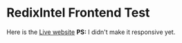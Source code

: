 # RedixIntel Frontend Test
Here is the [Live website](https://falence.github.io/redixintel-frontend-test/)
**PS:** I didn't make it responsive yet.